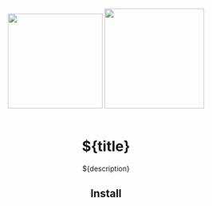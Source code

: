 <div align="center">
  <!-- replace with accurate logo e.g from https://worldvectorlogo.com/ -->
  <img width="190" height="190" src="https://cdn.worldvectorlogo.com/logos/nodejs-icon.svg">
  <a href="https://webpack.js.org/">
    <img width="200" height="200" vspace="20" src="https://webpack.js.org/assets/icon-square-big.svg">
  </a>
  <h1>${title}</h1>
  <p>${description}</p>
</div>

<h2 align="center">Install</h2>
